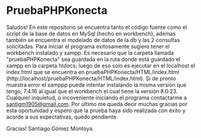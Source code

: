 # PruebaPHPKonecta
Saludos!
En este repositorio se encuentra tanto el código fuente como el script de la base de datos en MySql (hecho en workbench), ademas también se encuentra el modelado de datos de la db  y las 2 consultas solicitadas. 
Para iniciar el programa exitosamente sugiero tener el workbench instalado y xampp. Es necesario que la carpeta llamada "pruebaPHPKonecta" sea guardada en la ruta donde está guardado el xampp en la carpeta htdocs; luego de eso solo es ejecutar en el localhost el index.html que se encuentra en pruebaPHPKonecta/HTML/index.html (http://localhost/pruebaPHPKonecta/HTML/index.html). Si de pronto muestra error el xamppp puede intentar instalando la misma versión que tengo, 7.4.16 al igual que el workbench el cual tiene la versión 8.0.23.
Cualquier inquietud, o incoveniente iniciando el programa contactarme a santigm1905@gmail.com.
Por último me queda decir muchas gracias por esta oportunidad y espero que la prueba haya sido realizada con éxito y acorde a sus expectativas, quedo pendiente.

Gracias!
Santiago Gómez Montoya.
